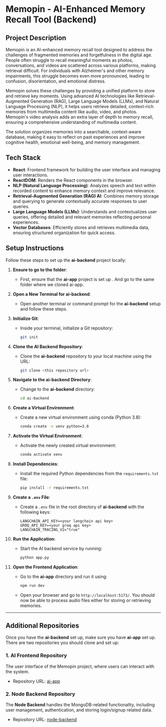 # Memopin - AI-Enhanced Memory Recall Tool (Backend)

## Project Description

Memopin is an AI-enhanced memory recall tool designed to address the challenges of fragmented memories and forgetfulness in the digital age. People often struggle to recall meaningful moments as photos, conversations, and videos are scattered across various platforms, making retrieval difficult. For individuals with Alzheimer's and other memory impairments, this struggle becomes even more pronounced, leading to confusion, disorientation, and emotional distress.

Memopin solves these challenges by providing a unified platform to store and retrieve key moments. Using advanced AI technologies like Retrieval-Augmented Generation (RAG), Large Language Models (LLMs), and Natural Language Processing (NLP), it helps users retrieve detailed, context-rich memories from multimedia content like audio, video, and photos. Memopin's video analysis adds an extra layer of depth to memory recall, ensuring a comprehensive understanding of multimedia content.

The solution organizes memories into a searchable, context-aware database, making it easy to reflect on past experiences and improve cognitive health, emotional well-being, and memory management.

## Tech Stack

- **React**: Frontend framework for building the user interface and managing user interactions.
- **ReactDOM**: Renders the React components in the browser.
- **NLP (Natural Language Processing)**: Analyzes speech and text within recorded content to enhance memory context and improve relevance.
- **Retrieval-Augmented Generation (RAG) AI**: Combines memory storage and querying to generate contextually accurate responses to user queries.
- **Large Language Models (LLMs)**: Understands and contextualizes user queries, offering detailed and relevant memories reflecting personal experiences.
- **Vector Databases**: Efficiently stores and retrieves multimedia data, ensuring structured organization for quick access.

## Setup Instructions

Follow these steps to set up the **ai-backend** project locally:

1. **Ensure to go to the folder**:
   - First, ensure that the **ai-app** project is set up . And go to the same folder where we cloned ai-app.

2. **Open a New Terminal for ai-backend**:
   - Open another terminal or command prompt for the **ai-backend** setup and follow these steps.

3. **Initialize Git**:
   - Inside your terminal, initialize a Git repository:
     ```bash
     git init
     ```

4. **Clone the AI Backend Repository**:
   - Clone the **ai-backend** repository to your local machine using the URL:
     ```bash
     git clone <this repository url>
     ```

5. **Navigate to the ai-backend Directory**:
   - Change to the **ai-backend** directory:
     ```bash
     cd ai-backend
     ```

6. **Create a Virtual Environment**:
   - Create a new virtual environment using conda (Python 3.8):
     ```bash
     conda create -n venv python=3.8
     ```

7. **Activate the Virtual Environment**:
   - Activate the newly created virtual environment:
     ```bash
     conda activate venv
     ```

8. **Install Dependencies**:
   - Install the required Python dependencies from the `requirements.txt` file:
     ```bash
     pip install -r requirements.txt
     ```

9. **Create a `.env` File**:
   - Create a `.env` file in the root directory of **ai-backend** with the following keys:
     ```
     LANGCHAIN_API_KEY=<your langchain api key> 
     GROQ_API_KEY=<your groq api key> 
     LANGCHAIN_TRACING_V2="true"
     ```

10. **Run the Application**:
    - Start the AI backend service by running:
      ```bash
      python app.py
      ```

11. **Open the Frontend Application**:
    - Go to the **ai-app** directory and run it using:
      ```bash
      npm run dev
      ```
    - Open your browser and go to `http://localhost:5173/`. You should now be able to process audio files either for storing or retrieving memories.

---

## Additional Repositories

Once you have the **ai-backend** set up, make sure you have **ai-app** set up. There are two repositories you should clone and set up:

### 1. **AI Frontend** Repository
The user interface of the Memopin project, where users can interact with the system.

- Repository URL: [ai-app](https://github.com/Yash8745/ai-app) 

### 2. **Node Backend** Repository
The **Node Backend** handles the MongoDB-related functionality, including user management, authentication, and storing login/signup related data.

- Repository URL: [node-backend](https://github.com/Yash8745/node-backend)
